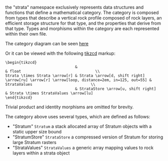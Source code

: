 the "strata" namespace exclusively represents data structures and functions that define a mathematical category.
The category is composed from types that describe a vertical rock profile composed of rock layers,
an efficient storage structure for that type, and the properties that derive from that type.
Types and morphisms within the category are each represented within their own file.

The category diagram can be seen [here](https://tikzcd.yichuanshen.de/#N4Igdg9gJgpgziAXAbVABwnAlgFyxMJZARgBpiBdUkANwEMAbAVxiRAGUcAnOnOkAL6l0mXPkIoyAJiq1GLNpx59OELqyEjseAkQAM5WfWatEHbrzoACADo28AW3hWllwcJAZt4olNJ6jeVMQADMGCF53LTFdFD9KamMFM1c+ADUghE1PUR0JZD8ZRKDFCz5beywnOBcyugyTLNkYKABzeCJQEK4IByQDEBwIJDIQOAALLBCcEezu3pHqIf7qCamZxGI5nr7EP0HhxD1thaOlw4BmE92B5cQAFlXJ6f7rlYP38Ig0ImIADgMIUYcBgsgYdAARjAGAAFXI+MxcLCtcYzN6IACs51eFAEQA)

Or it can be viewed with the following [tikzcd](http://ctan.math.washington.edu/tex-archive/graphics/pgf/contrib/tikz-cd/tikz-cd-doc.pdf) markup:

```
\begin{tikzcd}
                               &                                                                                               & float                                 \\
Strata \times Strata \arrow[r] & Strata \arrow[d, shift right] \arrow[ru] \arrow[r] \arrow[loop, distance=2em, in=125, out=55] & StrataValues                          \\
                               & StrataStore \arrow[u, shift right]                                                            & Strata \times StrataValues \arrow[lu]
\end{tikzcd}
```

Trivial product and identity morphisms are omitted for brevity.

The category above uses several types, which are defined as follows:
* "Stratum"        `Stratum`                     a stack allocated array of Stratum objects with a static upper size bound
* "StratumStore"   `StrataStore`                 a compressed version of Stratum for storing large Stratum rasters
* "StrataValues"   `StrataValues`                a generic array mapping values to rock layers within a strata object
